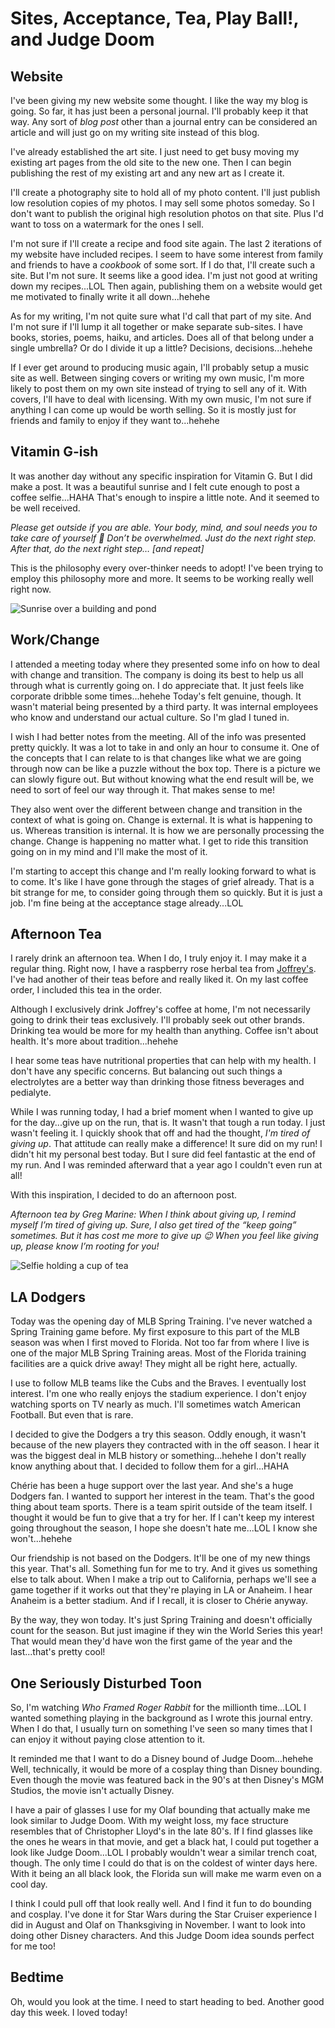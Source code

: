 # Sites, Acceptance, Tea, Play Ball!, and Judge Doom

## Website

I've been giving my new website some thought. I like the way my blog is going. So far, it has just been a personal journal. I'll probably keep it that way. Any sort of *blog post* other than a journal entry can be considered an article and will just go on my writing site instead of this blog.

I've already established the art site. I just need to get busy moving my existing art pages from the old site to the new one. Then I can begin publishing the rest of my existing art and any new art as I create it.

I'll create a photography site to hold all of my photo content. I'll just publish low resolution copies of my photos. I may sell some photos someday. So I don't want to publish the original high resolution photos on that site. Plus I'd want to toss on a watermark for the ones I sell.

I'm not sure if I'll create a recipe and food site again. The last 2 iterations of my website have included recipes. I seem to have some interest from family and friends to have a *cookbook* of some sort. If I do that, I'll create such a site. But I'm not sure. It seems like a good idea. I'm just not good at writing down my recipes...LOL Then again, publishing them on a website would get me motivated to finally write it all down...hehehe

As for my writing, I'm not quite sure what I'd call that part of my site. And I'm not sure if I'll lump it all together or make separate sub-sites. I have books, stories, poems, haiku, and articles. Does all of that belong under a single umbrella? Or do I divide it up a little? Decisions, decisions...hehehe

If I ever get around to producing music again, I'll probably setup a music site as well. Between singing covers or writing my own music, I'm more likely to post them on my own site instead of trying to sell any of it. With covers, I'll have to deal with licensing. With my own music, I'm not sure if anything I can come up would be worth selling. So it is mostly just for friends and family to enjoy if they want to...hehehe

## Vitamin G-ish

It was another day without any specific inspiration for Vitamin G. But I did make a post. It was a beautiful sunrise and I felt cute enough to post a coffee selfie...HAHA That's enough to inspire a little note. And it seemed to be well received.

*Please get outside if you are able. Your body, mind, and soul needs you to take care of yourself 🤗 Don’t be overwhelmed. Just do the next right step. After that, do the next right step… [and repeat]*

This is the philosophy every over-thinker needs to adopt! I've been trying to employ this philosophy more and more. It seems to be working really well right now.

![Sunrise over a building and pond](./img/IMG_3324.jpeg)

## Work/Change

I attended a meeting today where they presented some info on how to deal with change and transition. The company is doing its best to help us all through what is currently going on. I do appreciate that. It just feels like corporate dribble some times...hehehe Today's felt genuine, though. It wasn't material being presented by a third party. It was internal employees who know and understand our actual culture. So I'm glad I tuned in.

I wish I had better notes from the meeting. All of the info was presented pretty quickly. It was a lot to take in and only an hour to consume it. One of the concepts that I can relate to is that changes like what we are going through now can be like a puzzle without the box top. There is a picture we can slowly figure out. But without knowing what the end result will be, we need to sort of feel our way through it. That makes sense to me!

They also went over the different between change and transition in the context of what is going on. Change is external. It is what is happening to us. Whereas transition is internal. It is how we are personally processing the change. Change is happening no matter what. I get to ride this transition going on in my mind and I'll make the most of it.

I'm starting to accept this change and I'm really looking forward to what is to come. It's like I have gone through the stages of grief already. That is a bit strange for me, to consider going through them so quickly. But it is just a job. I'm fine being at the acceptance stage already...LOL

## Afternoon Tea

I rarely drink an afternoon tea. When I do, I truly enjoy it. I may make it a regular thing. Right now, I have a raspberry rose herbal tea from [Joffrey's](https://joffreys.com/shop/tea/rooibous-herbal-teas/raspberry-rose/). I've had another of their teas before and really liked it. On my last coffee order, I included this tea in the order.

Although I exclusively drink Joffrey's coffee at home, I'm not necessarily going to drink their teas exclusively. I'll probably seek out other brands. Drinking tea would be more for my health than anything. Coffee isn't about health. It's more about tradition...hehehe

I hear some teas have nutritional properties that can help with my health. I don't have any specific concerns. But balancing out such things a electrolytes are a better way than drinking those fitness beverages and pedialyte.

While I was running today, I had a brief moment when I wanted to give up for the day...give up on the run, that is. It wasn't that tough a run today. I just wasn't feeling it. I quickly shook that off and had the thought, *I'm tired of giving up*. That attitude can really make a difference! It sure did on my run! I didn't hit my personal best today. But I sure did feel fantastic at the end of my run. And I was reminded afterward that a year ago I couldn't even run at all!

With this inspiration, I decided to do an afternoon post.

*Afternoon tea by Greg Marine: When I think about giving up, I remind myself I’m tired of giving up. Sure, I also get tired of the “keep going” sometimes. But it has cost me more to give up 😉 When you feel like giving up, please know I’m rooting for you!*

![Selfie holding a cup of tea](./img/IMG_0746.jpeg)

## LA Dodgers

Today was the opening day of MLB Spring Training. I've never watched a Spring Training game before. My first exposure to this part of the MLB season was when I first moved to Florida. Not too far from where I live is one of the major MLB Spring Training areas. Most of the Florida training facilities are a quick drive away! They might all be right here, actually.

I use to follow MLB teams like the Cubs and the Braves. I eventually lost interest. I'm one who really enjoys the stadium experience. I don't enjoy watching sports on TV nearly as much. I'll sometimes watch American Football. But even that is rare.

I decided to give the Dodgers a try this season. Oddly enough, it wasn't because of the new players they contracted with in the off season. I hear it was the biggest deal in MLB history or something...hehehe I don't really know anything about that. I decided to follow them for a girl...HAHA

Chérie has been a huge support over the last year. And she's a huge Dodgers fan. I wanted to support her interest in the team. That's the good thing about team sports. There is a team spirit outside of the team itself. I thought it would be fun to give that a try for her. If I can't keep my interest going throughout the season, I hope she doesn't hate me...LOL I know she won't...hehehe

Our friendship is not based on the Dodgers. It'll be one of my new things this year. That's all. Something fun for me to try. And it gives us something else to talk about. When I make a trip out to California, perhaps we'll see a game together if it works out that they're playing in LA or Anaheim. I hear Anaheim is a better stadium. And if I recall, it is closer to Chérie anyway.

By the way, they won today. It's just Spring Training and doesn't officially count for the season. But just imagine if they win the World Series this year! That would mean they'd have won the first game of the year and the last...that's pretty cool!

## One Seriously Disturbed Toon

So, I'm watching *Who Framed Roger Rabbit* for the millionth time...LOL I wanted something playing in the background as I wrote this journal entry. When I do that, I usually turn on something I've seen so many times that I can enjoy it without paying close attention to it.

It reminded me that I want to do a Disney bound of Judge Doom...hehehe Well, technically, it would be more of a cosplay thing than Disney bounding. Even though the movie was featured back in the 90's at then Disney's MGM Studios, the movie isn't actually Disney.

I have a pair of glasses I use for my Olaf bounding that actually make me look similar to Judge Doom. With my weight loss, my face structure resembles that of Christopher Lloyd's in the late 80's. If I find glasses like the ones he wears in that movie, and get a black hat, I could put together a look like Judge Doom...LOL I probably wouldn't wear a similar trench coat, though. The only time I could do that is on the coldest of winter days here. With it being an all black look, the Florida sun will make me warm even on a cool day.

I think I could pull off that look really well. And I find it fun to do bounding and cosplay. I've done it for Star Wars during the Star Cruiser experience I did in August and Olaf on Thanksgiving in November. I want to look into doing other Disney characters. And this Judge Doom idea sounds perfect for me too!

## Bedtime

Oh, would you look at the time. I need to start heading to bed. Another good day this week. I loved today!